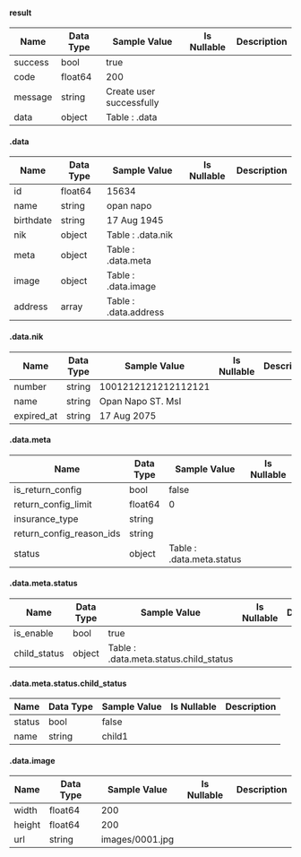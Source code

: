 

#### result

| Name | Data Type | Sample Value | Is Nullable | Description |
|------|-----------|-------------|--------------|-------------|
| success  | bool  | true | |  | 
| code  | float64  | 200 | |  | 
| message  | string  | Create user successfully | |  | 
| data  | object  | Table : .data | |  | 

#### .data

| Name | Data Type | Sample Value | Is Nullable | Description |
|------|-----------|-------------|--------------|-------------|
| id  | float64  | 15634 | |  | 
| name  | string  | opan napo | |  | 
| birthdate  | string  | 17 Aug 1945 | |  | 
| nik  | object  | Table : .data.nik | |  | 
| meta  | object  | Table : .data.meta | |  | 
| image  | object  | Table : .data.image | |  | 
| address  | array  | Table : .data.address | |  | 

#### .data.nik

| Name | Data Type | Sample Value | Is Nullable | Description |
|------|-----------|-------------|--------------|-------------|
| number  | string  | 1001212121212112121 | |  | 
| name  | string  | Opan Napo ST. MsI | |  | 
| expired_at  | string  | 17 Aug 2075 | |  | 

#### .data.meta

| Name | Data Type | Sample Value | Is Nullable | Description |
|------|-----------|-------------|--------------|-------------|
| is_return_config  | bool  | false | |  | 
| return_config_limit  | float64  | 0 | |  | 
| insurance_type  | string  |  | |  | 
| return_config_reason_ids  | string  |  | |  | 
| status  | object  | Table : .data.meta.status | |  | 

#### .data.meta.status

| Name | Data Type | Sample Value | Is Nullable | Description |
|------|-----------|-------------|--------------|-------------|
| is_enable  | bool  | true | |  | 
| child_status  | object  | Table : .data.meta.status.child_status | |  | 

#### .data.meta.status.child_status

| Name | Data Type | Sample Value | Is Nullable | Description |
|------|-----------|-------------|--------------|-------------|
| status  | bool  | false | |  | 
| name  | string  | child1 | |  | 

#### .data.image

| Name | Data Type | Sample Value | Is Nullable | Description |
|------|-----------|-------------|--------------|-------------|
| width  | float64  | 200 | |  | 
| height  | float64  | 200 | |  | 
| url  | string  | images/0001.jpg | |  | 